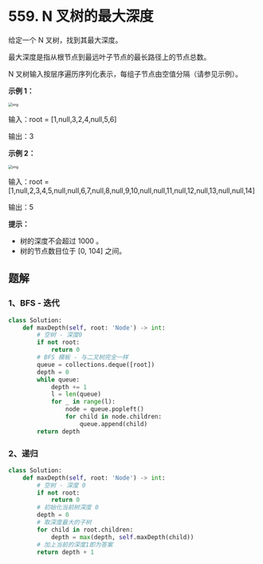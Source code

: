 # 559. N 叉树的最大深度

给定一个 N 叉树，找到其最大深度。

最大深度是指从根节点到最远叶子节点的最长路径上的节点总数。

N 叉树输入按层序遍历序列化表示，每组子节点由空值分隔（请参见示例）。

 

**示例 1：**

<img src="https://assets.leetcode.com/uploads/2018/10/12/narytreeexample.png" alt="img" style="zoom: 50%;" />

输入：root = [1,null,3,2,4,null,5,6]

输出：3

**示例 2：**

<img src="https://assets.leetcode.com/uploads/2019/11/08/sample_4_964.png" alt="img" style="zoom: 50%;" />

输入：root = [1,null,2,3,4,5,null,null,6,7,null,8,null,9,10,null,null,11,null,12,null,13,null,null,14]

输出：5

**提示：**

- 树的深度不会超过 1000 。
- 树的节点数目位于 [0, 104] 之间。

## 题解

### 1、BFS - 迭代

```python
class Solution:
    def maxDepth(self, root: 'Node') -> int:
        # 空树 - 深度0
        if not root:
            return 0
       	# BFS 模板 - 与二叉树完全一样
        queue = collections.deque([root])
        depth = 0
        while queue:
            depth += 1
            l = len(queue)
            for _ in range(l):
                node = queue.popleft()
                for child in node.children:
                    queue.append(child)
        return depth
```

### 2、递归

```python
class Solution:
    def maxDepth(self, root: 'Node') -> int:
        # 空树 - 深度 0
        if not root:
            return 0
        # 初始化当前树深度 0
        depth = 0
        # 取深度最大的子树
        for child in root.children:
            depth = max(depth, self.maxDepth(child))
        # 加上当前的深度1即为答案
        return depth + 1
```


